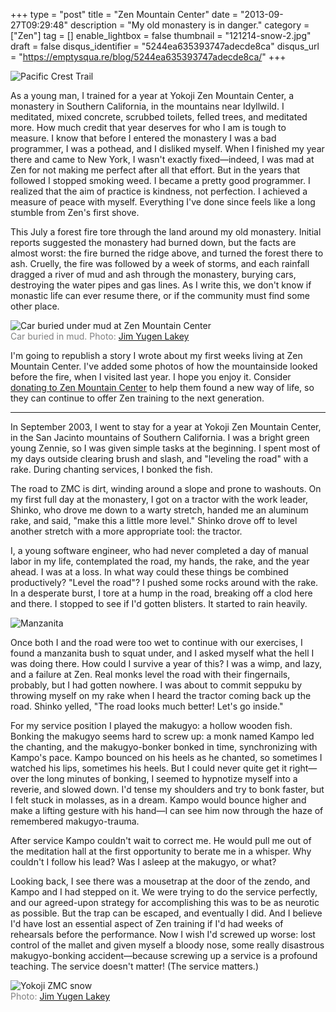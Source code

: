 +++
type = "post"
title = "Zen Mountain Center"
date = "2013-09-27T09:29:48"
description = "My old monastery is in danger."
category = ["Zen"]
tag = []
enable_lightbox = false
thumbnail = "121214-snow-2.jpg"
draft = false
disqus_identifier = "5244ea635393747adecde8ca"
disqus_url = "https://emptysqua.re/blog/5244ea635393747adecde8ca/"
+++

<p><img style="display:block; margin-left:auto; margin-right:auto;" src="pacific-crest-trail.jpg" alt="Pacific Crest Trail" title="pacific-crest-trail.jpg" border="0"   /></p>
<p>As a young man, I trained for a year at Yokoji Zen Mountain Center, a monastery in Southern California, in the mountains near Idyllwild. I meditated, mixed concrete, scrubbed toilets, felled trees, and meditated more. How much credit that year deserves for who I am is tough to measure. I know that before I entered the monastery I was a bad programmer, I was a pothead, and I disliked myself. When I finished my year there and came to New York, I wasn't exactly fixed&mdash;indeed, I was mad at Zen for not making me perfect after all that effort. But in the years that followed I stopped smoking weed. I became a pretty good programmer. I realized that the aim of practice is kindness, not perfection. I achieved a measure of peace with myself. Everything I've done since feels like a long stumble from Zen's first shove.</p>
<p>This July a forest fire tore through the land around my old monastery. Initial reports suggested the monastery had burned down, but the facts are almost worst: the fire burned the ridge above, and turned the forest there to ash. Cruelly, the fire was followed by a week of storms, and each rainfall dragged a river of mud and ash through the monastery, burying cars, destroying the water pipes and gas lines. As I write this, we don't know if monastic life can ever resume there, or if the community must find some other place.</p>
<p><img style="display:block; margin-left:auto; margin-right:auto;" src="130906-post-flood-5.jpg" alt="Car buried under mud at Zen Mountain Center" title="Car buried under mud at Zen Mountain Center" />
<span style="color:gray">Car buried in mud. Photo: <a href="http://zmc.org/blog/authors#Yugen">Jim Yugen Lakey</a></span></p>
<p>I'm going to republish a story I wrote about my first weeks living at Zen Mountain Center. I've added some photos of how the mountainside looked before the fire, when I visited last year. I hope you enjoy it. Consider <a href="http://zmc.org/donate">donating to Zen Mountain Center</a> to help them found a new way of life, so they can continue to offer Zen training to the next generation.</p>
<hr />
<p>In September 2003, I went to stay for a year at Yokoji Zen Mountain Center, in the San Jacinto mountains of Southern California. I was a bright green young Zennie, so I was given simple tasks at the beginning. I spent most of my days outside clearing brush and slash, and "leveling the road" with a rake. During chanting services, I bonked the fish.</p>
<p>The road to ZMC is dirt, winding around a slope and prone to washouts. On my first full day at the monastery, I got on a tractor with the work leader, Shinko, who drove me down to a warty stretch, handed me an aluminum rake, and said, "make this a little more level." Shinko drove off to level another stretch with a more appropriate tool: the tractor.</p>
<p>I, a young software engineer, who had never completed a day of manual labor in my life, contemplated the road, my hands, the rake, and the year ahead. I was at a loss. In what way could these things be combined productively? "Level the road"? I pushed some rocks around with the rake. In a desperate burst, I tore at a hump in the road, breaking off a clod here and there. I stopped to see if I'd gotten blisters. It started to rain heavily.</p>
<p><img style="display:block; margin-left:auto; margin-right:auto;" src="manzanita.jpg" alt="Manzanita" title="manzanita.jpg" border="0"   /></p>
<p>Once both I and the road were too wet to continue with our exercises, I found a manzanita bush to squat under, and I asked myself what the hell I was doing there. How could I survive a year of this? I was a wimp, and lazy, and a failure at Zen. Real monks level the road with their fingernails, probably, but I had gotten nowhere. I was about to commit seppuku by throwing myself on my rake when I heard the tractor coming back up the road. Shinko yelled, "The road looks much better! Let's go inside."</p>
<p>For my service position I played the makugyo: a hollow wooden fish. Bonking the makugyo seems hard to screw up: a monk named Kampo led the chanting, and the makugyo-bonker bonked in time, synchronizing with Kampo's pace. Kampo bounced on his heels as he chanted, so sometimes I watched his lips, sometimes his heels. But I could never quite get it right&mdash;over the long minutes of bonking, I seemed to hypnotize myself into a reverie, and slowed down. I'd tense my shoulders and try to bonk faster, but I felt stuck in molasses, as in a dream. Kampo would bounce higher and make a lifting gesture with his hand&mdash;I can see him now through the haze of remembered makugyo-trauma.</p>
<p>After service Kampo couldn't wait to correct me. He would pull me out of the meditation hall at the first opportunity to berate me in a whisper. Why couldn't I follow his lead? Was I asleep at the makugyo, or what?</p>
<p>Looking back, I see there was a mousetrap at the door of the zendo, and Kampo and I had stepped on it. We were trying to do the service perfectly, and our agreed-upon strategy for accomplishing this was to be as neurotic as possible. But the trap can be escaped, and eventually I did. And I believe I'd have lost an essential aspect of Zen training if I'd had weeks of rehearsals before the performance. Now I wish I'd screwed up worse: lost control of the mallet and given myself a bloody nose, some really disastrous makugyo-bonking accident&mdash;because screwing up a service is a profound teaching. The service doesn't matter! (The service matters.)</p>
<p><img style="display:block; margin-left:auto; margin-right:auto;" src="121214-snow-2.jpg" alt="Yokoji ZMC snow" title="Yokoji ZMC snow" />
<span style="color:gray">Photo: <a href="http://zmc.org/blog/authors#Yugen">Jim Yugen Lakey</a></span></p>
